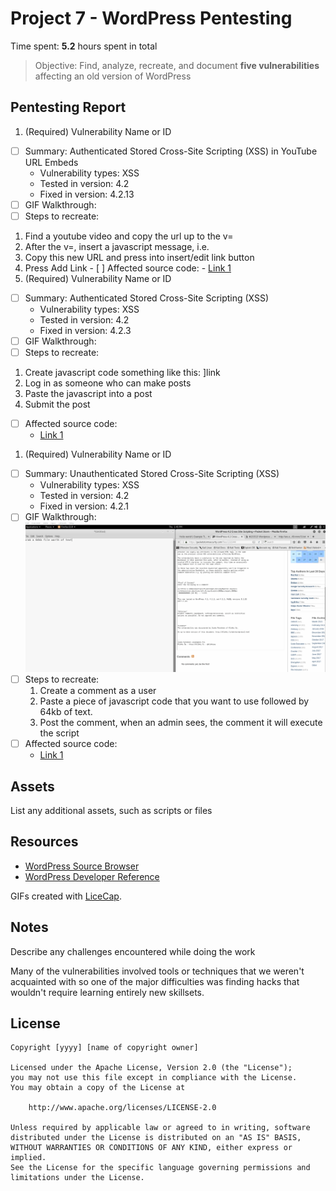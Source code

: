 # Project 7 - WordPress Pentesting

Time spent: **5.2** hours spent in total

> Objective: Find, analyze, recreate, and document **five vulnerabilities** affecting an old version of WordPress

## Pentesting Report

1. (Required) Vulnerability Name or ID
  - [ ] Summary: Authenticated Stored Cross-Site Scripting (XSS) in YouTube URL Embeds
    - Vulnerability types: XSS
    - Tested in version: 4.2
    - Fixed in version: 4.2.13
  - [ ] GIF Walkthrough:
  - [ ] Steps to recreate:
  1. Find a youtube video and copy the url up to the v=
  2. After the v=, insert a javascript message, i.e. <script>alert("hi")</script>
  3. Copy this new URL and press into insert/edit link button
  4. Press Add Link
    - [ ] Affected source code:
    - [Link 1](https://core.trac.wordpress.org/browser/tags/version/src/source_file.php)
1. (Required) Vulnerability Name or ID
  - [ ] Summary: Authenticated Stored Cross-Site Scripting (XSS)
    - Vulnerability types: XSS
    - Tested in version: 4.2
    - Fixed in version: 4.2.3
  - [ ] GIF Walkthrough:
  - [ ] Steps to recreate:
  1. Create javascript code something like this: <a href="[caption code=">]</a><a title=" onmouseover=alert('hi')  ">link</a>
  2. Log in as someone who can make posts
  3. Paste the javascript into a post
  4. Submit the post
  - [ ] Affected source code:
    - [Link 1](https://core.trac.wordpress.org/browser/tags/version/src/source_file.php)
1. (Required) Vulnerability Name or ID
  - [ ] Summary: Unauthenticated Stored Cross-Site Scripting (XSS)
    - Vulnerability types: XSS
    - Tested in version: 4.2
    - Fixed in version: 4.2.1
  - [ ] GIF Walkthrough: <img src="XSS-comments.gif" width="800">
  - [ ] Steps to recreate:
    1. Create a comment as a user
    2. Paste a piece of javascript code that you want to use followed by 64kb of text.
    3. Post the comment, when an admin sees, the comment it will execute the script
  - [ ] Affected source code:
    - [Link 1](https://core.trac.wordpress.org/browser/tags/version/src/source_file.php)

## Assets

List any additional assets, such as scripts or files

## Resources

- [WordPress Source Browser](https://core.trac.wordpress.org/browser/)
- [WordPress Developer Reference](https://developer.wordpress.org/reference/)

GIFs created with [LiceCap](http://www.cockos.com/licecap/).

## Notes

Describe any challenges encountered while doing the work

Many of the vulnerabilities involved tools or techniques that we weren't acquainted with so one of the major difficulties was finding hacks
that wouldn't require learning entirely new skillsets.
## License

    Copyright [yyyy] [name of copyright owner]

    Licensed under the Apache License, Version 2.0 (the "License");
    you may not use this file except in compliance with the License.
    You may obtain a copy of the License at

        http://www.apache.org/licenses/LICENSE-2.0

    Unless required by applicable law or agreed to in writing, software
    distributed under the License is distributed on an "AS IS" BASIS,
    WITHOUT WARRANTIES OR CONDITIONS OF ANY KIND, either express or implied.
    See the License for the specific language governing permissions and
    limitations under the License.
